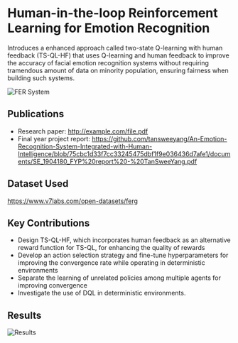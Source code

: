 # Human-in-the-loop Reinforcement Learning for Emotion Recognition
Introduces a enhanced approach called two-state Q-learning with human feedback (TS-QL-HF) that uses Q-learning and human feedback to improve the accuracy of facial emotion recognition systems without requiring tramendous amount of data on minority population, ensuring fairness when building such systems.

![FER System](https://github.com/tansweeyang/Human-in-the-loop-Reinforcement-Learning-for-Emotion-Recognition/blob/ba6fc30777812190ac3a97de65332fbf957dfd28/FER_Flow.jpg)

## Publications
- Research paper: http://example.com/file.pdf
- Final year project report: https://github.com/tansweeyang/An-Emotion-Recognition-System-Integrated-with-Human-Intelligence/blob/75cbc1d33f7cc33245475dbf1f9e036436d7afe1/documents/SE_1904180_FYP%20report%20-%20TanSweeYang.pdf

## Dataset Used
https://www.v7labs.com/open-datasets/ferg

## Key Contributions
- Design TS-QL-HF, which incorporates human feedback as an alternative reward function for TS-QL, for enhancing the quality of rewards
- Develop an action selection strategy and fine-tune hyperparameters for improving the convergence rate while operating in deterministic environments
- Separate the learning of unrelated policies among multiple agents for improving convergence
- Investigate the use of DQL in deterministic environments.

## Results
![Results](https://github.com/tansweeyang/Human-in-the-loop-Reinforcement-Learning-for-Emotion-Recognition/blob/98b84ab686210d67d84b11fb996dbc64103e4fbe/Results.jpg)
